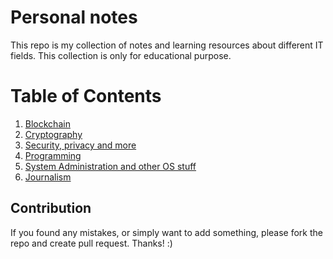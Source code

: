 # Personal notes
This repo is my collection of notes and learning resources about different IT fields. This collection is only for educational purpose.

# Table of Contents
1. [Blockchain](blockchain/)
2. [Cryptography](cryptography/)
3. [Security, privacy and more](security/)
4. [Programming](programming/)
5. [System Administration and other OS stuff](sysadm/)
6. [Journalism](journalism/)

## Contribution
If you found any mistakes, or simply want to add something, please fork the repo and create pull request. Thanks! :)

